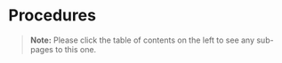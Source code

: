 [title]: # (Procedures)
[tags]: # (Secret)
[priority]: # (1000)

# Procedures

> **Note:** Please click the table of contents on the left to see any sub-pages to this one.
